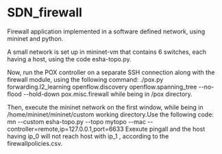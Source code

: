 SDN_firewall
============

Firewall application implemented in a software defined network, using mininet and python.

A small network is set up in mininet-vm that contains 6 switches, each having a host, using the code esha-topo.py.

Now, run the POX controller on a separate SSH connection along with the firewall module, using the following command:
./pox.py forwarding.l2_learning openflow.discovery openflow.spanning_tree --no-flood --hold-down pox.misc.firewall
while being in /pox directory.

Then, execute the mininet network on the first window, while being in /home/mininet/mininet/custom working directory.Use the following code:
mn --custom esha-topo.py --topo mytopo --mac --controller=remote,ip=127.0.0.1,port=6633
Exexute pingall and the host having ip_0 will not reach host with ip_1 , according to the firewallpolicies.csv.
